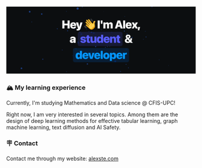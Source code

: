 [![Presentation Image](assets/presentation.png)](https://alexste.com/)

### 🏔️ My learning experience 

Currently, I'm studying Mathematics and Data science @ CFIS-UPC!

Right now, I am very interested in several topics. Among them are the design of deep learning methods for effective tabular learning, graph machine learning, text diffusion and AI Safety.

### 🪧 Contact
Contact me through my website: [alexste.com](https://alexste.com)
